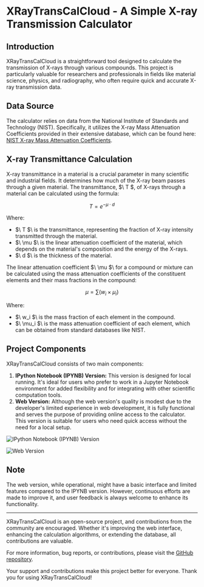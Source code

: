 # XRayTransCalCloud - A Simple X-ray Transmission Calculator

## Introduction

XRayTransCalCloud is a straightforward tool designed to calculate the transmission of X-rays through various compounds. This project is particularly valuable for researchers and professionals in fields like material science, physics, and radiography, who often require quick and accurate X-ray transmission data.

## Data Source

The calculator relies on data from the National Institute of Standards and Technology (NIST). Specifically, it utilizes the X-ray Mass Attenuation Coefficients provided in their extensive database, which can be found here: [NIST X-ray Mass Attenuation Coefficients](https://physics.nist.gov/PhysRefData/XrayMassCoef/tab3.html).

## X-ray Transmittance Calculation

X-ray transmittance in a material is a crucial parameter in many scientific and industrial fields. It determines how much of the X-ray beam passes through a given material. The transmittance, $\ T $\, of X-rays through a material can be calculated using the formula:

$$ T = e^{-\mu \cdot d} $$

Where:
- $\ T $\ is the transmittance, representing the fraction of X-ray intensity transmitted through the material.
- $\ \mu $\ is the linear attenuation coefficient of the material, which depends on the material's composition and the energy of the X-rays.
- $\ d $\ is the thickness of the material.

The linear attenuation coefficient $\ \mu $\ for a compound or mixture can be calculated using the mass attenuation coefficients of the constituent elements and their mass fractions in the compound:

$$ \mu = \sum (w_i \times \mu_i) $$

Where:
- $\ w_i $\ is the mass fraction of each element in the compound.
- $\ \mu_i $\ is the mass attenuation coefficient of each element, which can be obtained from standard databases like NIST.
## Project Components

XRayTransCalCloud consists of two main components:
1. **IPython Notebook (IPYNB) Version:** This version is designed for local running. It's ideal for users who prefer to work in a Jupyter Notebook environment for added flexibility and for integrating with other scientific computation tools.
2. **Web Version:** Although the web version's quality is modest due to the developer's limited experience in web development, it is fully functional and serves the purpose of providing online access to the calculator. This version is suitable for users who need quick access without the need for a local setup.

![IPython Notebook (IPYNB) Version](https://github.com/JackiMa/XRayTransCalCloud/assets/96033062/d0898232-a9a7-449c-81d5-7fc521f6ba88)

![Web Version](https://github.com/JackiMa/XRayTransCalCloud/assets/96033062/bca3fb43-39bd-4748-b3ef-5db81b24ac50)


## Note

The web version, while operational, might have a basic interface and limited features compared to the IPYNB version. However, continuous efforts are made to improve it, and user feedback is always welcome to enhance its functionality.

---

XRayTransCalCloud is an open-source project, and contributions from the community are encouraged. Whether it's improving the web interface, enhancing the calculation algorithms, or extending the database, all contributions are valuable.

For more information, bug reports, or contributions, please visit the [GitHub repository](https://github.com/[YourGitHubUserName]/XRayTransCalCloud). 

Your support and contributions make this project better for everyone. Thank you for using XRayTransCalCloud!
